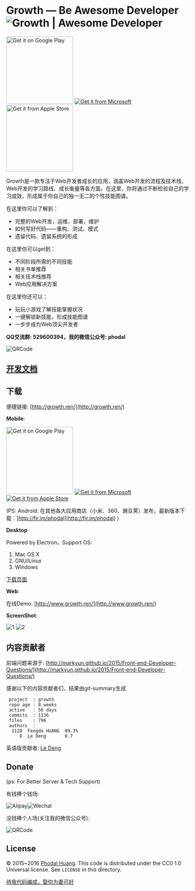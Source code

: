 Growth — Be Awesome Developer ![Growth | Awesome Developer](https://img.shields.io/badge/Growth-Awesome%20Developer-%235e6772.svg)
===

<a href="https://play.google.com/store/apps/details?id=ren.growth&utm_source=global_co&utm_medium=prtnr&utm_content=Mar2515&utm_campaign=PartBadge&pcampaignid=MKT-AC-global-none-all-co-pr-py-PartBadges-Oct1515-1"><img alt="Get it on Google Play" src="https://play.google.com/intl/en_us/badges/images/apps/en-play-badge-border.png" width="180"/></a>
<a href="http://windowsphone.com/s?appid=a6022e5d-b101-4d8f-a836-d3bfb6fd73ef"><img src="https://assets.windowsphone.com/8d997df3-5b6e-496c-88b3-e3f40117c8fd/English-get-it-from-MS_InvariantCulture_Default.png" srcset="https://assets.windowsphone.com/0100c7e5-1455-40bc-a351-b77d2801ad5a/English_get-it-from-MS_InvariantCulture_Default.png 2x"  alt="Get it from Microsoft" /></a>
<a href="https://itunes.apple.com/cn/app/growth/id1078807522?l=zh&ls=1&mt=8"><img src="./docs/apple.png" width="180" alt="Get it from Apple Store" /></a>

Growth是一款专注于Web开发者成长的应用，涵盖Web开发的流程及技术栈，Web开发的学习路线、成长衡量等各方面。在这里，你将通过不断检验自己的学习成效，形成属于你自己的独一无二的个性技能图谱。

在这里你可以了解到：

 - 完整的Web开发，运维，部署，维护
 - 如何写好代码——重构、测试、模式
 - 遗留代码、遗留系统的形成

在这里你可以get到：

 - 不同阶段所需的不同技能
 - 相关书单推荐
 - 相关技术栈推荐
 - Web应用解决方案

在这里你还可以：

 - 玩玩小游戏了解技能掌握状况
 - 一键解锁新技能，形成技能图谱 
 - 一步步成为Web顶尖开发者 

**QQ交流群: 529600394，我的微信公众号: phodal**

![QRCode](www/img/wechat.jpg)


[开发文档](./docs)
---

下载
---

便捷链接: [http://growth.ren/](http://growth.ren/)

**Mobile**:

<a href="https://play.google.com/store/apps/details?id=ren.growth&utm_source=global_co&utm_medium=prtnr&utm_content=Mar2515&utm_campaign=PartBadge&pcampaignid=MKT-AC-global-none-all-co-pr-py-PartBadges-Oct1515-1"><img alt="Get it on Google Play" src="https://play.google.com/intl/en_us/badges/images/apps/en-play-badge-border.png" width="180"/></a>
<a href="http://windowsphone.com/s?appid=a6022e5d-b101-4d8f-a836-d3bfb6fd73ef"><img src="https://assets.windowsphone.com/8d997df3-5b6e-496c-88b3-e3f40117c8fd/English-get-it-from-MS_InvariantCulture_Default.png" srcset="https://assets.windowsphone.com/0100c7e5-1455-40bc-a351-b77d2801ad5a/English_get-it-from-MS_InvariantCulture_Default.png 2x"  alt="Get it from Microsoft" /></a>
<a href="https://itunes.apple.com/cn/app/growth/id1078807522?l=zh&ls=1&mt=8" width="180"><img src="./docs/apple.png" alt="Get it from Apple Store" /></a>

(PS: Android: 在其他各大应用商店（小米、360、豌豆荚）发布，最新版本下载：[http://fir.im/phodal](http://fir.im/phodal) )

**Desktop**

Powered by Electron，Support OS:

1. Mac OS X
2. GNU/Linux
3. Windows

[下载页面](https://github.com/phodal/growth/releases)

**Web**:

在线Demo: [http://www.growth.ren/](http://www.growth.ren/)

**ScreenShot**:
 
![1](screenshot/1.pic.jpg)
![2](screenshot/2.pic.jpg)

内容贡献者
---

前端问题来源于: [http://markyun.github.io/2015/Front-end-Developer-Questions/](http://markyun.github.io/2015/Front-end-Developer-Questions/)

感谢以下的内容贡献者们，结果由git-summary生成

     project  : growth
     repo age : 8 weeks
     active   : 56 days
     commits  : 1136
     files    : 796
     authors  :
      1128	Fengda HUANG  99.3%
         8	Le Deng       0.7

英语版贡献者:  [Le Deng](https://github.com/raydeng83)

Donate
---

(ps: For Better Server & Tech Support)

有钱捧个钱场:

![Alipay](./docs/alipay.png)![Wechat](./docs/wechat.png)


没钱捧个人场(关注我的微信公众号):

![QRCode](www/img/wechat.jpg)

License
---

© 2015~2016 [Phodal Huang](https://www.phodal.com). This code is distributed under the CC0 1.0 Universal license. See `LICENSE` in this directory.

[待我代码编成，娶你为妻可好](http://www.xuntayizhan.com/person/ji-ke-ai-qing-zhi-er-shi-dai-wo-dai-ma-bian-cheng-qu-ni-wei-qi-ke-hao-wan/)
